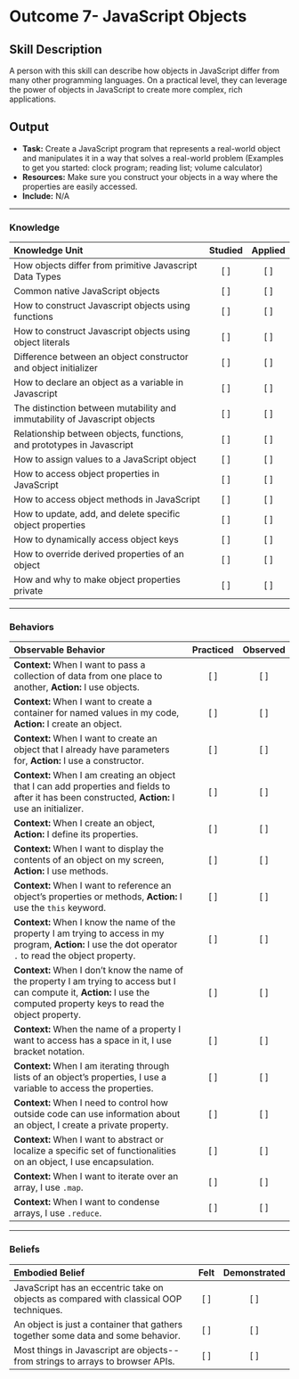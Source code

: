 # Outcome 7- JavaScript Objects

## Skill Description
A person with this skill can describe how objects in JavaScript differ from many other programming languages. On a practical level, they can leverage the power of objects in JavaScript to create more complex, rich applications. 


## Output
- **Task:** Create a JavaScript program that represents a real-world object and manipulates it in a way that solves a real-world problem (Examples to get you started: clock program; reading list; volume calculator)
- **Resources:** Make sure you construct your objects in a way where the properties are easily accessed. 
- **Include:** N/A

-------

### Knowledge

| Knowledge Unit   |      Studied      | Applied |
|:-------------|:------------------:|:--------:|
| How objects differ from primitive Javascript Data Types | [ ] | [ ] |
| Common native JavaScript objects | [ ] | [ ] |
| How to construct Javascript objects using functions | [ ] | [ ] |
| How to construct Javascript objects using object literals | [ ] | [ ] |
| Difference between an object constructor and object initializer | [ ] | [ ] |
| How to declare an object as a variable in Javascript | [ ] | [ ] |
| The distinction between mutability and immutability of Javascript objects | [ ] | [ ] |
| Relationship between objects, functions, and prototypes in Javascript | [ ] | [ ] |
| How to assign values to a JavaScript object | [ ] | [ ] |
| How to access object properties in JavaScript | [ ] | [ ] |
| How to access object methods in JavaScript | [ ] | [ ] |
| How to update, add, and delete specific object properties | [ ] | [ ] |
| How to dynamically access object keys | [ ] | [ ] |
| How to override derived properties of an object | [ ] | [ ] |
| How and why to make object properties private | [ ] | [ ] |


-------

### Behaviors

| Observable Behavior   |      Practiced      | Observed |
|:-------------|:------------------:|:--------:|
| **Context:** When I want to pass a collection of data from one place to another, **Action:** I use objects. | [ ] | [ ] |
| **Context:** When I want to create a container for named values in my code, **Action:** I create an object. | [ ] | [ ] |
| **Context:** When I want to create an object that I already have parameters for, **Action:** I use a constructor. | [ ] | [ ] |
| **Context:** When I am creating an object that I can add properties and fields to after it has been constructed, **Action:** I use an initializer. | [ ] | [ ] |
| **Context:** When I create an object, **Action:** I define its properties. | [ ] | [ ] |
| **Context:** When I want to display the contents of an object on my screen, **Action:** I use methods. | [ ] | [ ] |
| **Context:** When I want to reference an object’s properties or methods, **Action:** I use the `this` keyword. | [ ] | [ ] | 
| **Context:** When I know the name of the property I am trying to access in my program, **Action:** I use the dot operator `.` to read the object property. | [ ] | [ ] |  
| **Context:** When I don’t know the name of the property I am trying to access but I can compute it, **Action:** I use the computed property keys to read the object property. | [ ] | [ ] | 
| **Context:** When the name of a property I want to access has a space in it, I use bracket notation. | [ ] | [ ] | 
| **Context:** When I am iterating through lists of an object’s properties,  I use a variable to access the properties. | [ ] | [ ] | 
| **Context:** When I need to control how outside code can use information about an object, I create a private property. | [ ] | [ ] | 
| **Context:** When I want to abstract or localize a specific set of functionalities on an object, I use encapsulation. | [ ] | [ ] | 
| **Context:** When I want to iterate over an array, I use `.map`. | [ ] | [ ] | 
| **Context:** When I want to condense arrays, I use `.reduce`. | [ ] | [ ] | 


-------

### Beliefs

| Embodied Belief   |      Felt      | Demonstrated |
|:-------------|:------------------:|:--------:|
| JavaScript has an eccentric take on objects as compared with classical OOP techniques. | [ ] | [ ] |
| An object is just a container that gathers together some data and some behavior. | [ ] | [ ] |
| Most things in Javascript are objects-- from strings to arrays to browser APIs. | [ ] | [ ] |
